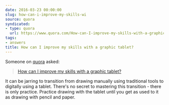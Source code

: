 ```yaml
---
date: 2016-03-23 00:00:00
slug: how-can-i-improve-my-skills-wi
source: quora
syndicated:
- type: quora
  url: https://www.quora.com/How-can-I-improve-my-skills-with-a-graphic-tablet/answer/Roy-Tang
tags:
- answers
title: How can I improve my skills with a graphic tablet?
---
```


Someone on [quora](https://quora.com) asked:

> [How can I improve my skills with a graphic tablet?](https://www.quora.com/How-can-I-improve-my-skills-with-a-graphic-tablet/answer/Roy-Tang)


It can be jarring to transition from drawing manually using traditional tools to digitally using a tablet. There's no secret to mastering this transition - there is only practice. Practice drawing with the tablet until you get as used to it as drawing with pencil and paper.